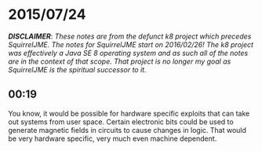 # 2015/07/24

***DISCLAIMER***: _These notes are from the defunct k8 project which_
_precedes SquirrelJME. The notes for SquirrelJME start on 2016/02/26!_
_The k8 project was effectively a Java SE 8 operating system and as such_
_all of the notes are in the context of that scope. That project is no_
_longer my goal as SquirrelJME is the spiritual successor to it._

## 00:19

You know, it would be possible for hardware specific exploits that can take
out systems from user space. Certain electronic bits could be used to generate
magnetic fields in circuits to cause changes in logic. That would be very
hardware specific, very much even machine dependent.

